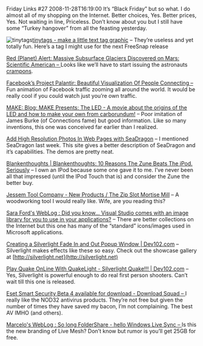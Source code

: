 Friday Links #27
2008-11-28T16:19:00
It’s “Black Friday” but so what. I do almost all of my shopping on the Internet. Better choices, Yes. Better prices, Yes. Not waiting in line, Priceless. Don’t know about you but I still have some “Turkey hangover” from all the feasting yesterday.

![tinytags](http://mike-ward.net/content/images/blog/FridayLinks27_979B/tinytags_thumb.png)[tinytags - make a little text tag graphic](http://wigflip.com/tinytags/) – They’re useless and yet totally fun. Here’s a tag I might use for the next FreeSnap release

[Red (Planet) Alert: Massive Subsurface Glaciers Discovered on Mars: Scientific American – ](http://www.sciam.com/article.cfm?id=red-planet-alert-massive&ec=su_marsglaciers)Looks like we’ll have to start issuing the astronauts [crampons](http://en.wikipedia.org/wiki/Crampons).

[Facebook’s Project Palantir: Beautiful Visualization Of People Connecting – ](http://www.techcrunch.com/2008/11/22/facebooks-project-palantir-beautiful-visualization-of-people-connecting/)Fun animation of Facebook traffic zooming all around the world. It would be really cool if you could watch just you’re own traffic.

[MAKE: Blog: MAKE Presents: The LED - A movie about the origins of the LED and how to make your own from carborundum!](http://blog.makezine.com/archive/2008/11/make_presents_the_led_a_m.html) – Poor imitation of James Burke (of Connections fame) but good information. Like so many inventions, this one was conceived far earlier than I realized.

[Add High Resolution Photos In Web Pages with SeaDragon](http://www.labnol.org/software/add-high-res-images-in-web-pages/5517/) – I mentioned SeaDragon last week. This site gives a better description of SeaDragon and it’s capabilities. The demos are pretty neat.

[Blankenthoughts | Blankenthoughts: 10 Reasons The Zune Beats The iPod. Seriously](http://jeffblankenburg.com/2008/11/10-reasons-zune-beats-ipod-seriously.aspx) – I own an IPod because some one gave it to me. I’ve never been all that impressed (until the IPod Touch that is) and consider the Zune the better buy.

[Jessem Tool Company - New Products / The Zip Slot Mortise Mill](http://www.jessem.com/zipslot.htm) – A woodworking tool I would really like. Wife, are you reading this?

[Sara Ford's WebLog : Did you know… Visual Studio comes with an image library for you to use in your applications?](http://blogs.msdn.com/saraford/archive/2008/11/25/did-you-know-visual-studio-comes-with-an-image-library-for-you-to-use-in-your-applications-363.aspx) – There are better collections on the Internet but this one has many of the “standard” icons/images used in Microsoft applications.

[Creating a Silverlight Fade In and Out Popup Window | Dev102.com](http://www.dev102.com/2008/11/24/creating-a-silverlight-fade-in-and-out-popup-window/) – Silverlight makes effects like these so easy. Check out the showcase gallery at [http://silverlight.net](http://silverlight.net)

[Play Quake OnLine With QuakeLight - Silverlight Quake!!! | Dev102.com](http://www.dev102.com/2008/11/14/play-quake-online-with-quakelight-silverlight-quake/) – Yes, Silverlight is powerful enough to do real first person shooters. Can’t wait till this one is released.

[Eset Smart Security Beta 4 available for download - Download Squad – ](http://www.downloadsquad.com/2008/11/26/eset-smart-security-beta-4-available-for-download/)I really like the NOD32 antivirus products. They’re not free but given the number of times they have saved my bacon, I’m not complaining. The best AV IMHO (and others).

[Marcelo's WebLog : So long FolderShare - hello Windows Live Sync – ](http://blogs.msdn.com/marcelolr/archive/2008/11/25/so-long-foldershare-hello-windows-live-sync.aspx)Is this the new branding of Live Mesh? Don’t know but rumor is you’ll get 25GB for free.
